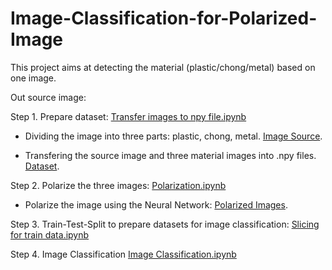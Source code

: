 # Image-Classification-for-Polarized-Image

This project aims at detecting the material (plastic/chong/metal) based on one image.

Out source image: 

Step 1. Prepare dataset: [Transfer images to npy file.ipynb](https://github.com/LakeYang0818/Image-Classification-for-Polarized-Image/blob/1eebdfecae882fef05f1cbadbea0bf1a2543ed50/Scripts/Transfer%20images%20to%20npy%20file.ipynb)

- Dividing the image into three parts: plastic, chong, metal. [Image Source](https://github.com/LakeYang0818/Image-Classification-for-Polarized-Image/tree/dcf7677addf482ff254499fca88f5dc893602ba4/Image%20Source).

- Transfering the source image and three material images into .npy files. [Dataset](https://github.com/LakeYang0818/Image-Classification-for-Polarized-Image/tree/dcf7677addf482ff254499fca88f5dc893602ba4/Dataset).


Step 2. Polarize the three images: [Polarization.ipynb](https://github.com/LakeYang0818/Image-Classification-for-Polarized-Image/blob/1eebdfecae882fef05f1cbadbea0bf1a2543ed50/Scripts/Polarization.ipynb)

- Polarize the image using the Neural Network: [Polarized Images](https://github.com/LakeYang0818/Image-Classification-for-Polarized-Image/tree/dcf7677addf482ff254499fca88f5dc893602ba4/Polarized%20Images).


Step 3. Train-Test-Split to prepare datasets for image classification: [Slicing for train data.ipynb](https://github.com/LakeYang0818/Image-Classification-for-Polarized-Image/blob/1eebdfecae882fef05f1cbadbea0bf1a2543ed50/Scripts/Slicing%20for%20train%20data.ipynb)


Step 4. Image Classification [Image Classification.ipynb](https://github.com/LakeYang0818/Image-Classification-for-Polarized-Image/blob/1eebdfecae882fef05f1cbadbea0bf1a2543ed50/Scripts/Image%20Classification.ipynb)
